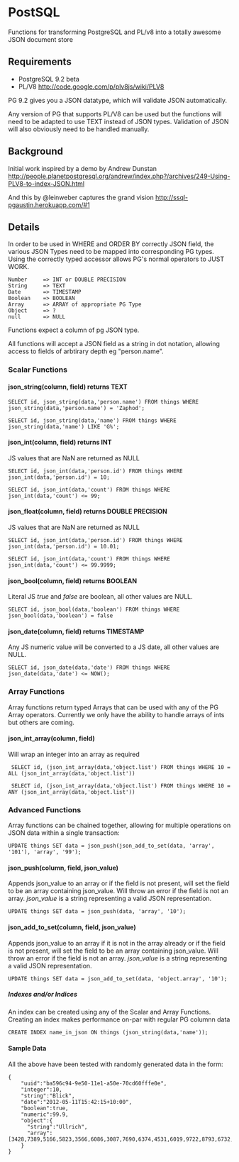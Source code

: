PostSQL
====================================

Functions for transforming PostgreSQL and PL/v8 into a totally awesome JSON document store  


Requirements
------------------------------------

 * PostgreSQL 9.2 beta 
 * PL/V8 http://code.google.com/p/plv8js/wiki/PLV8


PG 9.2 gives you a JSON datatype, which will validate JSON automatically.

Any version of PG that supports PL/V8 can be used but the functions will need to be adapted to use TEXT instead of JSON types. Validation of JSON will also obviously need to be handled manually. 



Background
------------------------------------

Initial work inspired by a demo by Andrew Dunstan
http://people.planetpostgresql.org/andrew/index.php?/archives/249-Using-PLV8-to-index-JSON.html

And this by @leinweber captures the grand vision 
http://ssql-pgaustin.herokuapp.com/#1


Details
-------------------------------------

In order to be used in WHERE and ORDER BY correctly JSON field, the various JSON Types need to be mapped into corresponding PG types. Using the correctly typed accessor allows PG's normal operators to JUST WORK. 
  
    Number     => INT or DOUBLE PRECISION
    String     => TEXT
    Date       => TIMESTAMP
    Boolean    => BOOLEAN
    Array      => ARRAY of appropriate PG Type 
    Object     => ?
    null       => NULL
 
Functions expect a column of pg JSON type.     

All functions will accept a JSON field as a string in dot notation, allowing access to fields of arbtirary depth eg "person.name".



### Scalar Functions
  

#### json_string(column, field) returns TEXT

    SELECT id, json_string(data,'person.name') FROM things WHERE json_string(data,'person.name') = 'Zaphod';
    
    SELECT id, json_string(data,'name') FROM things WHERE json_string(data,'name') LIKE 'G%';
 
#### json_int(column, field) returns INT

JS values that are NaN are returned as NULL

    SELECT id, json_int(data,'person.id') FROM things WHERE json_int(data,'person.id') = 10;
    
    SELECT id, json_int(data,'count') FROM things WHERE json_int(data,'count') <= 99;
 
#### json_float(column, field) returns DOUBLE PRECISION
  
JS values that are NaN are returned as NULL

    SELECT id, json_int(data,'person.id') FROM things WHERE json_int(data,'person.id') = 10.01;
    
    SELECT id, json_int(data,'count') FROM things WHERE json_int(data,'count') <= 99.9999;


#### json_bool(column, field) returns BOOLEAN

Literal JS *true* and *false* are boolean, all other values are NULL. 

    SELECT id, json_bool(data,'boolean') FROM things WHERE json_bool(data,'boolean') = false 

  
#### json_date(column, field) returns TIMESTAMP

Any JS numeric value will be converted to a JS date, all other values are NULL. 
  
    SELECT id, json_date(data,'date') FROM things WHERE json_date(data,'date') <= NOW();


### Array Functions

Array functions return typed Arrays that can be used with any of the PG Array operators. Currently we only have the ability to handle arrays of ints but others are coming.

#### json_int_array(column, field)
         
Will wrap an integer into an array as required

     SELECT id, (json_int_array(data,'object.list') FROM things WHERE 10 = ALL (json_int_array(data,'object.list'))
     
     SELECT id, (json_int_array(data,'object.list') FROM things WHERE 10 = ANY (json_int_array(data,'object.list'))


### Advanced Functions

Array functions can be chained together, allowing for multiple operations on JSON data within a single transaction:

    UPDATE things SET data = json_push(json_add_to_set(data, 'array', '101'), 'array', '99');

     
#### json_push(column, field, json_value)

Appends json_value to an array or if the field is not present, will set the field to be an array containing json_value. Will throw an error if the field is not an array. *json_value* is a string representing a valid JSON representation.

    UPDATE things SET data = json_push(data, 'array', '10');
  
  
#### json_add_to_set(column, field, json_value)

Appends json_value to an array if it is not in the array already or if the field is not present, will set the field to be an array containing json_value. Will throw an error if the field is not an array. *json_value* is a string representing a valid JSON representation.
         
    UPDATE things SET data = json_add_to_set(data, 'object.array', '10');

  
##### Indexes and/or Indices
  
An index can be created using any of the Scalar and Array Functions. 
Creating an index makes performance on-par with regular PG columnn data
  
    CREATE INDEX name_in_json ON things (json_string(data,'name'));
     
  
#### Sample Data

All the above have been tested with randomly generated data in the form:

    {
	    "uuid":"ba596c94-9e50-11e1-a50e-70cd60fffe0e",
	    "integer":10,
	    "string":"Blick",      
	    "date":"2012-05-11T15:42:15+10:00",
	    "boolean":true,
	    "numeric":99.9,
	    "object":{
	      "string":"Ullrich",
	      "array":[3428,7389,5166,5823,3566,6086,3087,7690,6374,4531,6019,9722,8793,6732,5264,9618,5843,6714,5160,4065,2102,4972,2778,6110,4357,4385,1296,7981,607,3104,4992,8207,7517,1932,8097,2626,5196,425,8803,4778,7814,5337,9467,200,3542,4001,5930,4646,7304,4033,4838,7539,648,7016,6377,7957,7411,4023,7105,3676,9195,2337,8259,9166,9972,4740,7705,5368,5815,2592,5569,4842,6577,3805,1473,8585,9371,8732,9491,3819,7517,3437,6342,3397,8603,5324,676,7922,813,9850,8032,9324,733,5436,2971,9878,1648,6248,2109,1422]
	    }
    }
   
 
  


